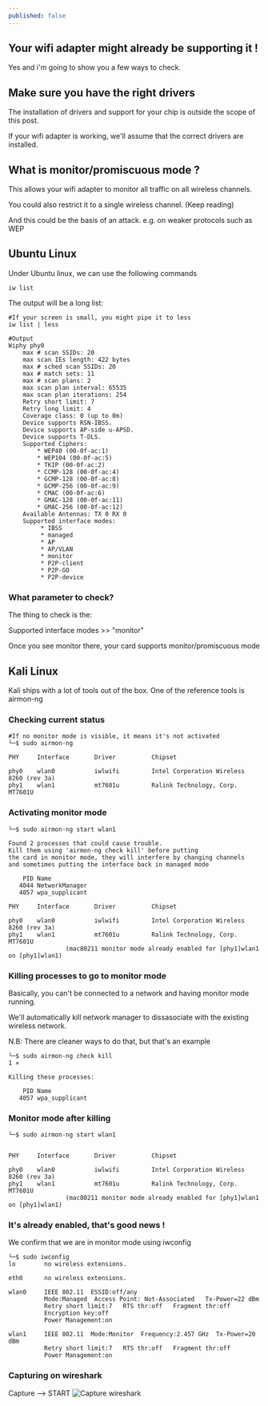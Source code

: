```yaml
---
published: false
---
```

## Your wifi adapter might already be supporting it !
Yes and i'm going to show you a few ways to check.

## Make sure you have the right drivers
The installation of drivers and support for your chip is outside the scope of this post.

If your wifi adapter is working, we'll assume that the correct drivers are installed.

## What is monitor/promiscuous mode ?
This allows your wifi adapter to monitor all traffic on all wireless channels.

You could also restrict it to a single wireless channel. (Keep reading)

And this could be the basis of an attack. e.g. on weaker protocols such as WEP


## Ubuntu Linux
Under Ubuntu linux, we can use the following commands
```
iw list
```

The output will be a long list:
```
#If your screen is small, you might pipe it to less
iw list | less

#Output
Wiphy phy0
	max # scan SSIDs: 20
	max scan IEs length: 422 bytes
	max # sched scan SSIDs: 20
	max # match sets: 11
	max # scan plans: 2
	max scan plan interval: 65535
	max scan plan iterations: 254
	Retry short limit: 7
	Retry long limit: 4
	Coverage class: 0 (up to 0m)
	Device supports RSN-IBSS.
	Device supports AP-side u-APSD.
	Device supports T-DLS.
	Supported Ciphers:
		* WEP40 (00-0f-ac:1)
		* WEP104 (00-0f-ac:5)
		* TKIP (00-0f-ac:2)
		* CCMP-128 (00-0f-ac:4)
		* GCMP-128 (00-0f-ac:8)
		* GCMP-256 (00-0f-ac:9)
		* CMAC (00-0f-ac:6)
		* GMAC-128 (00-0f-ac:11)
		* GMAC-256 (00-0f-ac:12)
	Available Antennas: TX 0 RX 0
	Supported interface modes:
		 * IBSS
		 * managed
		 * AP
		 * AP/VLAN
		 * monitor
		 * P2P-client
		 * P2P-GO
		 * P2P-device
```

### What parameter to check?
The thing to check is the:

Supported interface modes >> "monitor"


Once you see monitor there, your card supports monitor/promiscuous mode

## Kali Linux

Kali ships with a lot of tools out of the box.
One of the reference tools is airmon-ng

### Checking current status
```
#If no monitor mode is visible, it means it's not activated
└─$ sudo airmon-ng           

PHY     Interface       Driver          Chipset

phy0    wlan0           iwlwifi         Intel Corporation Wireless 8260 (rev 3a)
phy1    wlan1           mt7601u         Ralink Technology, Corp. MT7601U
```
### Activating monitor mode
```
└─$ sudo airmon-ng start wlan1

Found 2 processes that could cause trouble.
Kill them using 'airmon-ng check kill' before putting
the card in monitor mode, they will interfere by changing channels
and sometimes putting the interface back in managed mode

    PID Name
   4044 NetworkManager
   4057 wpa_supplicant

PHY     Interface       Driver          Chipset

phy0    wlan0           iwlwifi         Intel Corporation Wireless 8260 (rev 3a)
phy1    wlan1           mt7601u         Ralink Technology, Corp. MT7601U
                (mac80211 monitor mode already enabled for [phy1]wlan1 on [phy1]wlan1)
```
### Killing processes to go to monitor mode
Basically, you can't be connected to a network and having monitor mode running.

We'll automatically kill network manager to dissasociate with the existing wireless network.

N.B: There are cleaner ways to do that, but that's an example
```
└─$ sudo airmon-ng check kill                                                                                                                                     1 ⨯

Killing these processes:

    PID Name
   4057 wpa_supplicant

```

### Monitor mode after killing

```
└─$ sudo airmon-ng start wlan1


PHY     Interface       Driver          Chipset

phy0    wlan0           iwlwifi         Intel Corporation Wireless 8260 (rev 3a)
phy1    wlan1           mt7601u         Ralink Technology, Corp. MT7601U
                (mac80211 monitor mode already enabled for [phy1]wlan1 on [phy1]wlan1)
```

### It's already enabled, that's good news !
We confirm that we are in monitor mode using iwconfig
```
└─$ sudo iwconfig             
lo        no wireless extensions.

eth0      no wireless extensions.

wlan0     IEEE 802.11  ESSID:off/any  
          Mode:Managed  Access Point: Not-Associated   Tx-Power=22 dBm   
          Retry short limit:7   RTS thr:off   Fragment thr:off
          Encryption key:off
          Power Management:on
          
wlan1     IEEE 802.11  Mode:Monitor  Frequency:2.457 GHz  Tx-Power=20 dBm   
          Retry short limit:7   RTS thr:off   Fragment thr:off
          Power Management:on

```

### Capturing on wireshark
Capture --> START
![Capture wireshark](https://github.com/codarrenvelvindron/codarrenvelvindron.github.io/raw/master/images/monitor_mode_wlan1.png)
